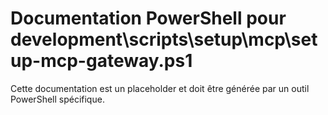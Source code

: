 # Documentation PowerShell pour development\scripts\setup\mcp\setup-mcp-gateway.ps1

Cette documentation est un placeholder et doit être générée par un outil PowerShell spécifique.
